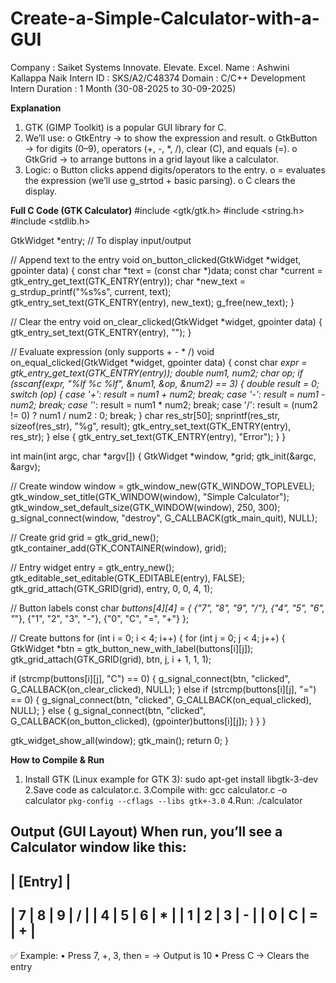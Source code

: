 # Create-a-Simple-Calculator-with-a-GUI
Company : Saiket Systems Innovate. Elevate. Excel.
Name : Ashwini Kallappa Naik
Intern ID : SKS/A2/C48374
Domain : C/C++ Development Intern
Duration : 1 Month (30-08-2025 to 30-09-2025)

**Explanation**
1.	GTK (GIMP Toolkit) is a popular GUI library for C.
2.	We’ll use:
o	GtkEntry → to show the expression and result.
o	GtkButton → for digits (0–9), operators (+, -, *, /), clear (C), and equals (=).
o	GtkGrid → to arrange buttons in a grid layout like a calculator.
3.	Logic:
o	Button clicks append digits/operators to the entry.
o	= evaluates the expression (we’ll use g_strtod + basic parsing).
o	C clears the display.


**Full C Code (GTK Calculator)**
#include <gtk/gtk.h>
#include <string.h>
      #include <stdlib.h>

GtkWidget *entry;  // To display input/output

// Append text to the entry
void on_button_clicked(GtkWidget *widget, gpointer data) {
const char *text = (const char *)data;
const char *current = gtk_entry_get_text(GTK_ENTRY(entry));
char *new_text = g_strdup_printf("%s%s", current, text);
gtk_entry_set_text(GTK_ENTRY(entry), new_text);
g_free(new_text);
}

// Clear the entry
void on_clear_clicked(GtkWidget *widget, gpointer data) {
gtk_entry_set_text(GTK_ENTRY(entry), "");
}

// Evaluate expression (only supports + - * /)
void on_equal_clicked(GtkWidget *widget, gpointer data) {
const char *expr = gtk_entry_get_text(GTK_ENTRY(entry));
double num1, num2;
char op;
if (sscanf(expr, "%lf %c %lf", &num1, &op, &num2) == 3) {
double result = 0;
switch (op) {
case '+': result = num1 + num2; break;
case '-': result = num1 - num2; break;
case '*': result = num1 * num2; break;
case '/': result = (num2 != 0) ? num1 / num2 : 0; break;
}
char res_str[50];
snprintf(res_str, sizeof(res_str), "%g", result);
gtk_entry_set_text(GTK_ENTRY(entry), res_str);
} else {
gtk_entry_set_text(GTK_ENTRY(entry), "Error");
}
}

int main(int argc, char *argv[]) {
GtkWidget *window, *grid;
gtk_init(&argc, &argv);

// Create window
window = gtk_window_new(GTK_WINDOW_TOPLEVEL);
gtk_window_set_title(GTK_WINDOW(window), "Simple Calculator");
gtk_window_set_default_size(GTK_WINDOW(window), 250, 300);
g_signal_connect(window, "destroy", G_CALLBACK(gtk_main_quit),
NULL);

// Create grid
grid = gtk_grid_new();
gtk_container_add(GTK_CONTAINER(window), grid);

// Entry widget
entry = gtk_entry_new();
gtk_editable_set_editable(GTK_EDITABLE(entry), FALSE);
gtk_grid_attach(GTK_GRID(grid), entry, 0, 0, 4, 1);

// Button labels
const char *buttons[4][4] = {
{"7", "8", "9", "/"},
{"4", "5", "6", "*"},
{"1", "2", "3", "-"},
{"0", "C", "=", "+"}
};

// Create buttons
for (int i = 0; i < 4; i++) {
for (int j = 0; j < 4; j++) {
GtkWidget *btn = gtk_button_new_with_label(buttons[i][j]);
gtk_grid_attach(GTK_GRID(grid), btn, j, i + 1, 1, 1);

if (strcmp(buttons[i][j], "C") == 0) {
g_signal_connect(btn, "clicked", G_CALLBACK(on_clear_clicked), NULL);
} else if (strcmp(buttons[i][j], "=") == 0) {
g_signal_connect(btn, "clicked", G_CALLBACK(on_equal_clicked), NULL);
} else {
g_signal_connect(btn, "clicked", G_CALLBACK(on_button_clicked), (gpointer)buttons[i][j]);
}
}
}

gtk_widget_show_all(window);
gtk_main();
return 0;
}

**How to Compile & Run**
1.	Install GTK (Linux example for GTK 3):
        sudo apt-get install libgtk-3-dev
2.Save code as calculator.c.
3.Compile with:
        gcc calculator.c -o calculator `pkg-config --cflags --libs gtk+-3.0`
      4.Run:
       ./calculator

Output (GUI Layout)
When run, you’ll see a Calculator window like this:
 --------------------------------
|           [Entry]              |
 --------------------------------
|  7  |  8  |  9  |  /  |
|  4  |  5  |  6  |  *  |
|  1  |  2  |  3  |  -  |
|  0  |  C  |  =  |  +  |
 --------------------------------
✅ Example:
•	Press 7, +, 3, then = → Output is 10
•	Press C → Clears the entry




